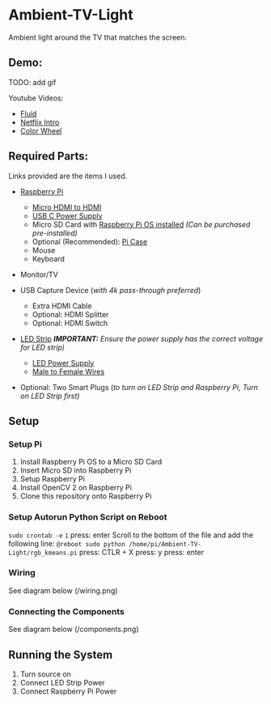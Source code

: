 # Ambient-TV-Light
Ambient light around the TV that matches the screen.

## Demo:

TODO: add gif

Youtube Videos:
* [Fluid](https://www.youtube.com/watch?v=qC0vDKVPCrw)
* [Netflix Intro](https://www.youtube.com/watch?v=6Jg_rkKtJgo)
* [Color Wheel](https://www.youtube.com/watch?v=8u4UzzJZAUg)

## Required Parts:
Links provided are the items I used.

* [Raspberry Pi](https://www.amazon.com/gp/product/B07TD42S27/ref=ppx_yo_dt_b_asin_title_o09_s00?ie=UTF8&psc=1) 
  * [Micro HDMI to HDMI](https://www.amazon.com/gp/product/B07TTKD38N/ref=ppx_yo_dt_b_asin_title_o03_s00?ie=UTF8&psc=1)
  * [USB C Power Supply](https://www.amazon.com/gp/product/B07TYQRXTK/ref=ppx_yo_dt_b_asin_title_o09_s00?ie=UTF8&psc=1)
  * Micro SD Card with [Raspberry Pi OS installed](https://www.raspberrypi.org/software/) _(Can be purchased pre-installed)_
  * Optional (Recommended): [Pi Case](https://www.amazon.com/gp/product/B07D3S4KBK/ref=ppx_yo_dt_b_asin_title_o03_s01?ie=UTF8&th=1)
  * Mouse
  * Keyboard
  
* Monitor/TV

* USB Capture Device (_with 4k pass-through preferred_)
  * Extra HDMI Cable
  * Optional: HDMI Splitter
  * Optional: HDMI Switch
  
* [LED Strip](https://www.amazon.com/gp/product/B01CNL6LLA/ref=ppx_yo_dt_b_asin_title_o09_s00?ie=UTF8&psc=1) _**IMPORTANT:** Ensure the power supply has the correct voltage for LED strip)_
  * [LED Power Supply](https://www.amazon.com/gp/product/B06Y64QLBM/ref=ppx_yo_dt_b_asin_title_o09_s00?ie=UTF8&psc=1)
  * [Male to Female Wires](https://www.amazon.com/gp/product/B01EV70C78/ref=ppx_yo_dt_b_asin_title_o02_s00?ie=UTF8&psc=1)
 
* Optional: Two Smart Plugs (_to turn on LED Strip and Raspberry Pi, Turn on LED Strip first)_

## Setup
  
### Setup Pi
1. Install Raspberry Pi OS to a Micro SD Card
2. Insert Micro SD into Raspberry Pi
3. Setup Raspberry Pi
4. Install OpenCV 2 on Raspberry Pi
5. Clone this repository onto Raspberry Pi

### Setup Autorun Python Script on Reboot
```sudo crontab -e```
```1```
press: enter
Scroll to the bottom of the file and add the following line:
```@reboot sudo python /home/pi/Ambient-TV-Light/rgb_kmeans.pi```
press: CTLR + X
press: y
press: enter

### Wiring
See diagram below
(/wiring.png)

### Connecting the Components
See diagram below
(/components.png)

## Running the System
1. Turn source on
2. Connect LED Strip Power
3. Connect Raspberry Pi Power
